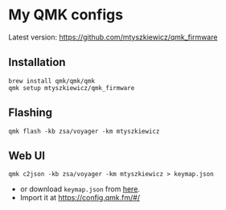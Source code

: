 # My QMK configs

Latest version: https://github.com/mtyszkiewicz/qmk_firmware

## Installation
```shell
brew install qmk/qmk/qmk
qmk setup mtyszkiewicz/qmk_firmware
```

## Flashing
```shell
qmk flash -kb zsa/voyager -km mtyszkiewicz
```

## Web UI
```shell
qmk c2json -kb zsa/voyager -km mtyszkiewicz > keymap.json
```
- or download `keymap.json` from [here](./voyager/keymap.json).
- Import it at https://config.qmk.fm/#/
